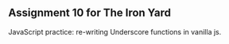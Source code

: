 ## Assignment 10 for The Iron Yard

JavaScript practice: re-writing Underscore functions in vanilla js.